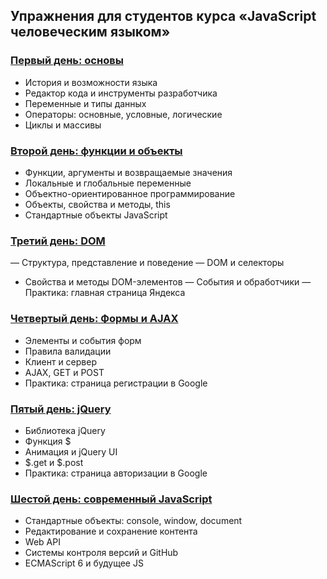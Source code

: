 ## Упражнения для студентов курса «JavaScript человеческим языком»

### [Первый день: основы](day1/)
- История и возможности языка
- Редактор кода и инструменты разработчика
- Переменные и типы данных
- Операторы: основные, условные, логические
- Циклы и массивы

### [Второй день: функции и объекты](day2/)
- Функции, аргументы и возвращаемые значения
- Локальные и глобальные переменные
- Объектно-ориентированное программирование
- Объекты, свойства и методы, this
- Стандартные объекты JavaScript

### [Третий день: DOM](day3/)
— Структура, представление и поведение
— DOM и селекторы
- Свойства и методы DOM-элементов
— События и обработчики
— Практика: главная страница Яндекса

### [Четвертый день: Формы и AJAX](day4/)
- Элементы и события форм
- Правила валидации
- Клиент и сервер
- AJAX, GET и POST
- Практика: страница регистрации в Google

### [Пятый день: jQuery](day5/)
- Библиотека jQuery
- Функция $
- Анимация и jQuery UI
- $.get и $.post
- Практика: страница авторизации в Google

### [Шестой день: современный JavaScript](day6/)
- Стандартные объекты: console, window, document
- Редактирование и сохранение контента
- Web API
- Системы контроля версий и GitHub
- ECMAScript 6 и будущее JS
